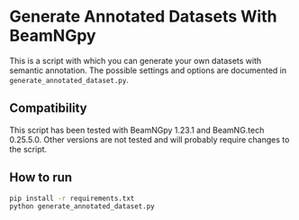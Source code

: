 # Generate Annotated Datasets With BeamNGpy

This is a script with which you can generate your own datasets with semantic annotation.
The possible settings and options are documented in `generate_annotated_dataset.py`.

## Compatibility
This script has been tested with BeamNGpy 1.23.1 and BeamNG.tech 0.25.5.0. Other versions are not tested and will probably require changes to the script.

## How to run
```bash
pip install -r requirements.txt
python generate_annotated_dataset.py
```